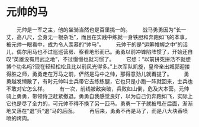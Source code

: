 # 元帅的马
　　元帅是一军之主，他的坐骑当然也是百里挑一的。 
　　战马勇勇因为“长一丈，高八尺，全身无一根杂毛”，而且在实践中练就一身铁胆和奔跑如飞的本事，被元帅一眼看中，成为令人羡慕的“帅马”。 
　　元帅干的是“运筹帷幄之中”的活儿，偶尔用马也不过巡巡营房、察看地形而已。勇勇以前冲锋陷阵惯了，开始还自叹“英雄没有用武之地”，不过慢慢也就习惯了。 
　　它想：“以前拼死拼活不就想博个功名吗?现在轻轻松松且比以前风光得多。”上次军队凯旋，皇帝亲出城郭迎接得胜之师，勇勇走在万马之前，俨然是马中之帅，那得意劲儿就甭提了。 
　　勇勇越发懒散了，有时元帅叫士兵带它去练练腿，它也只是小跑一阵就回来，士兵也不敢对它怎么样。 
　　有一次，前线被敌突破，兵败如山倒，危及大本营。元帅骑上勇勇，带领侍卫赶紧撤退。勇勇自我感觉良好，以为自己仍奔跑如飞，实际上它也是尽了全力的，可元帅不得不换了另一匹马。勇勇一下子就被甩在后面，渐渐地又落在“退”兵“退”马的后面。 
　　再后来，勇勇不再是马了，而是八大块香喷喷的烤肉。
 